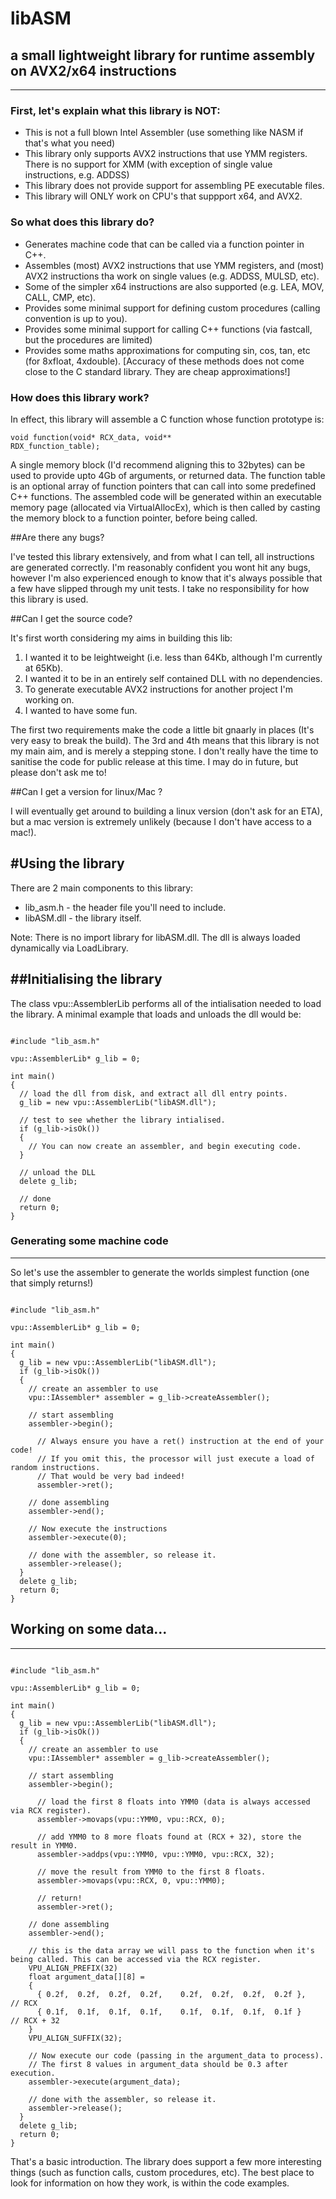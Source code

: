 # libASM 
## a small lightweight library for runtime assembly on AVX2/x64 instructions
------------------------

### First, let's explain what this library is NOT:

* This is not a full blown Intel Assembler (use something like NASM if that's what you need)
* This library only supports AVX2 instructions that use YMM registers. There is no support for XMM (with exception of single value instructions, e.g. ADDSS)
* This library does not provide support for assembling PE executable files.
* This library will ONLY work on CPU's that suppport x64, and AVX2. 

### So what does this library do?

* Generates machine code that can be called via a function pointer in C++.
* Assembles (most) AVX2 instructions that use YMM registers, and (most) AVX2 instructions tha work on single values (e.g. ADDSS, MULSD, etc).
* Some of the simpler x64 instructions are also supported (e.g. LEA, MOV, CALL, CMP, etc).
* Provides some minimal support for defining custom procedures (calling convention is up to you).
* Provides some minimal support for calling C++ functions (via fastcall, but the procedures are limited)
* Provides some maths approximations for computing sin, cos, tan, etc (for 8xfloat, 4xdouble). [Accuracy of these methods does not come close to the C standard library. They are cheap approximations!]

### How does this library work?

In effect, this library will assemble a C function whose function prototype is:

  <code>void function(void* RCX_data, void** RDX_function_table);</code>

A single memory block (I'd recommend aligning this to 32bytes) can be used to provide upto 4Gb of arguments, or returned data. The function table is an optional array of function pointers that can call into some predefined C++ functions. The assembled code will be generated within an executable memory page (allocated via VirtualAllocEx), which is then called by casting the memory block to a function pointer, before being called.

##Are there any bugs?

I've tested this library extensively, and from what I can tell, all instructions are generated correctly. I'm reasonably confident you wont hit any bugs, however I'm also experienced enough to know that it's always possible that a few have slipped through my unit tests. I take no responsibility for how this library is used.

##Can I get the source code?

It's first worth considering my aims in building this lib:

1. I wanted it to be leightweight (i.e. less than 64Kb, although I'm currently at 65Kb).
2. I wanted it to be in an entirely self contained DLL with no dependencies.
3. To generate executable AVX2 instructions for another project I'm working on.
4. I wanted to have some fun.

The first two requirements make the code a little bit gnaarly in places (It's very easy to break the build). The 3rd and 4th means that this library is not my main aim, and is merely a stepping stone. I don't really have the time to sanitise the code for public release at this time. I may do in future, but please don't ask me to!

##Can I get a version for linux/Mac ?

I will eventually get around to building a linux version (don't ask for an ETA), but a mac version is extremely unlikely (because I don't have access to a mac!).

#Using the library
-----------------

There are 2 main components to this library:

* lib_asm.h  -  the header file you'll need to include.
* libASM.dll  - the library itself.

Note: There is no import library for libASM.dll. The dll is always loaded dynamically via LoadLibrary.


##Initialising the library
------------------------

The class vpu::AssemblerLib performs all of the intialisation needed to load the library. A minimal example that loads and unloads the dll would be:

<pre><code>
#include "lib_asm.h"

vpu::AssemblerLib* g_lib = 0;

int main()
{
  // load the dll from disk, and extract all dll entry points.
  g_lib = new vpu::AssemblerLib("libASM.dll");

  // test to see whether the library intialised.
  if (g_lib->isOk())
  {
    // You can now create an assembler, and begin executing code.
  }

  // unload the DLL
  delete g_lib;

  // done
  return 0;
}
</code></pre>

### Generating some machine code
---------------------------

So let's use the assembler to generate the worlds simplest function (one that simply returns!)

<pre><code>
#include "lib_asm.h"

vpu::AssemblerLib* g_lib = 0;

int main()
{
  g_lib = new vpu::AssemblerLib("libASM.dll");
  if (g_lib->isOk())
  {
    // create an assembler to use
    vpu::IAssembler* assembler = g_lib->createAssembler();

    // start assembling
    assembler->begin();

      // Always ensure you have a ret() instruction at the end of your code!
      // If you omit this, the processor will just execute a load of random instructions.
      // That would be very bad indeed!
      assembler->ret();

    // done assembling
    assembler->end();

    // Now execute the instructions
    assembler->execute(0);

    // done with the assembler, so release it.
    assembler->release();
  }
  delete g_lib;
  return 0;
}
</code></pre>

## Working on some data...
-----------------

<pre><code>
#include "lib_asm.h"

vpu::AssemblerLib* g_lib = 0;

int main()
{
  g_lib = new vpu::AssemblerLib("libASM.dll");
  if (g_lib->isOk())
  {
    // create an assembler to use
    vpu::IAssembler* assembler = g_lib->createAssembler();

    // start assembling
    assembler->begin();

      // load the first 8 floats into YMM0 (data is always accessed via RCX register).
      assembler->movaps(vpu::YMM0, vpu::RCX, 0);

      // add YMM0 to 8 more floats found at (RCX + 32), store the result in YMM0.
      assembler->addps(vpu::YMM0, vpu::YMM0, vpu::RCX, 32);

      // move the result from YMM0 to the first 8 floats.
      assembler->movaps(vpu::RCX, 0, vpu::YMM0);

      // return!
      assembler->ret();

    // done assembling
    assembler->end();

    // this is the data array we will pass to the function when it's being called. This can be accessed via the RCX register.
    VPU_ALIGN_PREFIX(32)
    float argument_data[][8] =
    {
      { 0.2f,  0.2f,  0.2f,  0.2f,    0.2f,  0.2f,  0.2f,  0.2f },   // RCX
      { 0.1f,  0.1f,  0.1f,  0.1f,    0.1f,  0.1f,  0.1f,  0.1f }    // RCX + 32
    }
    VPU_ALIGN_SUFFIX(32);

    // Now execute our code (passing in the argument_data to process).
    // The first 8 values in argument_data should be 0.3 after execution.
    assembler->execute(argument_data);

    // done with the assembler, so release it.
    assembler->release();
  }
  delete g_lib;
  return 0;
}
</code></pre>

That's a basic introduction. The library does support a few more interesting things (such as function calls, custom procedures, etc). The best place to look for information on how they work, is within the code examples.
